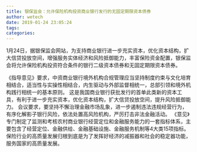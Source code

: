 ```yaml
---
title: 银保监会：允许保险机构投资商业银行发行的无固定期限资本债券
author: wetech
date: 2019-01-24 23:05:24
tags: 
categories: 
---
```

 
<!-- more -->
1月24日，据银保监会网站，为支持商业银行进一步充实资本，优化资本结构，扩大信贷投放空间，增强服务实体经济和风险抵御能力，丰富保险资金配置，银保监会将允许保险机构投资符合条件的银行二级资本债券和无固定期限资本债券。
 
 
《指导意见》要求，中资商业银行境外机构合规管理应当坚持制度约束与文化培育相结合，适当性与实操性相结合，内生驱动与外部监督相统一，总部引领和境外机构践行相统一的基本原则。
这是我国商业银行获批发行的首单此类新的资本工具，有利于进一步充实资本，优化资本结构，扩大信贷投放空间，提升风险抵御能力。
会议要求，要坚持不懈治理金融市场乱象，进一步遏制违法违规经营行为，有序化解影子银行风险，依法处置高风险机构，严厉打击非法金融活动。
《意见》专门制定了监测和考核农村商业银行经营定位和金融服务能力的一套指标体系，主要包含了经营定位、金融供给、金融基础设施、金融服务机制等4大类15项指标。
保险行业的高质量发展归根到底是为了发挥好经济的减振器和社会的稳定器功能，服务国家的高质量发展。
